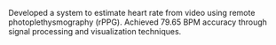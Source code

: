 Developed a system to estimate heart rate from video using remote photoplethysmography (rPPG). Achieved 79.65 BPM accuracy through signal processing and visualization techniques.
